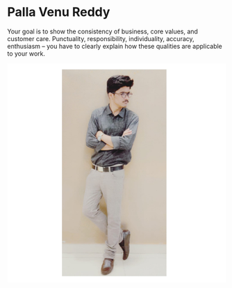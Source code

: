 # Palla Venu Reddy

Your goal is to show the consistency of business, core values, and customer care. Punctuality, responsibility, individuality, accuracy, enthusiasm – you have to clearly explain how these qualities are applicable to your work.

![Photo](Image.jpeg)